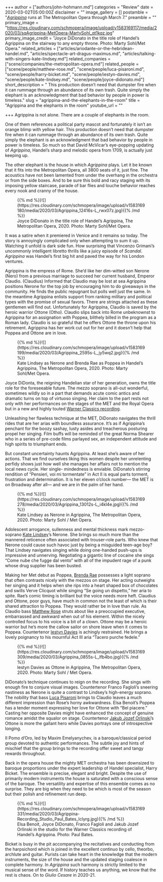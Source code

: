 +++
author = ["authors/john-hohmann.md"]
categories = "Review"
date = 2020-03-02T05:00:00Z
disclaimer = ""
image_gallery = []
postamble = "[_Agrippina_](https://www.metopera.org/season/2019-20-season/agrippina/) runs at The Metropolitan Opera through March 7."
preamble = ""
primary_image = "https://res.cloudinary.com/schmopera/image/upload/v1583169117/media/2020/03/sqAgrippina-MetOpera-MartySohl_qt1kqz.jpg"
primary_image_credit = "Joyce DiDonato in the title role of Handel’s Agrippina on the stairway to any empty throne. Photo: Marty Sohl/Met Opera."
related_articles = ["articles/ariodante-or-the-hebridean-handel.md", "articles/spectacle-art-dragus-maximus.md", "articles/talking-with-singers-kate-lindsey.md"]
related_companies = ["scene/companies/the-metropolitan-opera.md"]
related_people = ["scene/people/matthew-rose.md", "scene/people/luca-pisaroni.md", "scene/people/harry-bicket.md", "scene/people/iestyn-davies.md", "scene/people/kate-lindsey.md", "scene/people/joyce-didonato.md"]
short_description = " This production doesn’t need that dumpster fire when it can rummage through an abundance of its own trash. Quite simply the elephant is an acknowledgment that bad behavior by people in power is timeless."
slug = "agrippina-and-the-elephants-in-the-room"
title = "Agrippina and the elephants in the room"
youtube_url = ""

+++
Agrippina is not alone. There are a couple of elephants in the room.

One of them references a political party mascot and fortunately it isn’t an orange blimp with yellow hair. This production doesn’t need that dumpster fire when it can rummage through an abundance of its own trash. Quite simply the elephant is an acknowledgment that bad behavior by people in power is timeless. So much so that David McVicar’s eye-popping updating of _Agrippina_, Handel’s sharp and melodic opera from 1709, is actually just keeping up.

The other elephant is the house in which _Agrippina_ plays. Let it  be known that it fits into the Metropolitan Opera, all 3800 seats of it, just fine. The acoustics have not been lamented from under the overhang in the orchestra or from the side boxes. And to be sure this bold and racy staging with its imposing yellow staircase, parade of bar flies and louche behavior reaches every nook and cranny of the house.

<figure data-type="image">{{% md %}}![](https://res.cloudinary.com/schmopera/image/upload/v1583169180/media/2020/03/Agrippina_12416s-L_rwx07z.jpg){{% /md %}}

<figcaption>Joyce DiDonato in the title role of Handel’s Agrippina, The Metropolitan Opera, 2020. Photo: Marty Sohl/Met Opera.</figcaption>

</figure>

It was a satire when it premiered in Venice and it remains so today. The story is annoyingly complicated only when attempting to sum it up. Watching it unfold is dark side fun. How surprising that Vincenzo Grimani’s uncommonly intelligent libretto thrills like a juicy episode of _Scandal_. _Agrippina_ was Handel’s first big hit and paved the way for his London ventures.

Agrippina is the empress of Rome. She’d like her dim-witted son Nerone (Nero) from a previous marriage to succeed her current husband, Emperor Claudio. (Claudius) Informed that Claudio may be lost at sea Agrippina positions Nerone for the top job by encouraging him to do giveaways in the community. He finds the public repugnant but polls well just the same. In the meantime Agrippina enlists support from ranking military and political types with the promise of sexual favors. There are strings attached as these gentlemen will find out. Unfortunately for Agrippina, Claudio is saved by the heroic warrior Ottone (Otho). Claudio slips back into Rome unbeknownst to Agrippina for an assignation with Poppea, blithely billed in the program as a Roman lady. Claudio is so grateful that he offers Ottone the throne upon his retirement. Agrippina has her work cut out for her and it doesn’t help that Poppea and Ottone are in love.

<figure data-type="image">{{% md %}}![](https://res.cloudinary.com/schmopera/image/upload/v1583169199/media/2020/03/Agrippina_2595s-L_jy5wq2.jpg){{% /md %}}

<figcaption>Kate Lindsey as Nerone and Brenda Rae as Poppea in Handel’s Agrippina, The Metropolitan Opera, 2020. Photo: Marty Sohl/Met Opera.</figcaption>

</figure>

Joyce DiDonta, the reigning Handelian star of her generation, owns the title role for the foreseeable future. The mezzo soprano is all-out wonderful, sometimes wildly so in a part that demands acute comic antics and dramatic turns on top of virtuoso singing. Her claim to the part rests not only with her performances on the stages of the MET and the Royal Opera but in a new and highly touted [Warner Classics recording](https://joycedidonato.com/recordings/handel-agrippina/).

Unleashing her flawless technique at the MET, DiDonato navigates the thrill rides that are her arias with boundless assurance. It’s as if Agrippina’s penchant for the boozy sashay, lusty asides and treacherous posturing propel her singing. Film buffs will be reminded of the great Norma Shearer who in a series of pre-code films parlayed sex, an independent attitude and high spirits to triumphant ends.

But constant uncertainty haunts Agrippina. At least she’s aware of her actions. That we find ourselves liking this women despite her unrelenting perfidy shows just how well she manages her affairs not to mention the local news cycle. Her single- mindedness is enviable. DiDonato’s stirring rendition of “Pensieri, voi mi tormentate” in Act II is equal parts torment, frustration and determination. It is her eleven o’clock number— the MET is on Broadway after all— and we are in the palm of her hand.

<figure data-type="image">{{% md %}}![](https://res.cloudinary.com/schmopera/image/upload/v1583169278/media/2020/03/Agrippina_13012s-L_i4kl4e.jpg){{% /md %}}

<figcaption>Kate Lindsey as Nerone in Agrippina, The Metropolitan Opera, 2020. Photo: Marty Sohl / Met Opera.</figcaption>

</figure>

Adolescent arrogance, sullenness and mental thickness mark mezzo-soprano [Kate Lindsey](/talking-with-singers-kate-lindsey/)’s Nerone. She brings so much more than the mannered reticence often associated with trouser-role parts. Who knew that Nerone could cause such havoc just by being a misguided teen-age boy? That Lindsey navigates singing while doing one-handed push-ups is impressive and unnerving. Negotiating a gigantic line of cocaine she sings “Come nube che fugge dal vento” with all of the impudent rage of a punk whose drug supplier has been busted.

Making her Met debut as Poppea, [Brenda Rae](/talking-with-singers-brenda-rae/) possesses a light soprano that often contrasts nicely with the mezzos on stage. Her acting outweighs her singing and it helps when she rips into a heart shaped box of chocolates and swills Verve Clicquot while singing “Se going un dispetto,” her aria to spite. Rae’s comic timing is brilliant but the voice needs more heft. Claudius and Ottone, poor guys, have much in common not the least of which is their shared attraction to Poppea. They would rather be in love than rule. As Claudio bass [Matthew Rose](/scene/people/matthew-rose/) struts about like a preoccupied executive, embarrassed and awkward when out of his element. Within the nicely controlled focus to his voice is a bit of a clown. Ottone may be a heroic warrior but he’s more the callow sailor on shore leave when it comes to Poppea. Countertenor [Iestyn Davies](/scene/people/iestyn-davies/) is achingly restrained. He brings a lovely poignancy to his mournful Act III aria “Tacero purche fedele.”

<figure data-type="image">{{% md %}}![](https://res.cloudinary.com/schmopera/image/upload/v1583169309/media/2020/03/Agrippina_0855s-L_lfb4bo.jpg){{% /md %}}

<figcaption>Iestyn Davies as Ottone in Agrippina, The Metropolitan Opera, 2020. Photo: Marty Sohl / Met Opera.</figcaption>

</figure>

DiDonato’s technique continues to reign on the recording. She sings with enough fire to conjure visual images. Countertenor Franco Fagloli’s sneering nastiness as Nerone is quite a contrast to Lindsey’s high-energy soprano. The nobility that bass [Luca Pisaroni](/talking-with-singers-luca-pisaroni/) brings to Claudio leaves a much different impression than Rose’s horny awkwardness. Elsa Benoit’s Poppea has a tender moment expressing her love for Ottone with “Bel piacere.” Casting her opposite Davies might have enhanced the concept of genuine romance amidst the squalor on stage. Countertenor [Jakub Jozef Orlinski](/scene/people/jakub-josef-orlinski/)’s Ottone is more the gallant hero while Davies portrays one of introspective longing. 

II Pomo d’Oro, led by Maxim Emelyanychev, is a baroque/classical period group devoted to authentic performances. The subtle joy and hints of mischief that the group brings to the recording offer sweet and tangy rewards throughout.

Back in the opera house the mighty MET orchestra has been downsized to baroque proportions under the expert leadership of Handel specialist, Harry Bicket. The ensemble is precise, elegant and bright. Despite the use of primarily modern instruments the house is saturated with a conscious sense of the baroque. The versatility and expertise of this ensemble comes as no surprise. They are big when they need to be which is most of the season but their polish and refinement run deep.

<figure data-type="image">{{% md %}}![](https://res.cloudinary.com/schmopera/image/upload/v1583169331/media/2020/03/Agrippina-Recording_Studio_Paul_Bates_lclyrg.jpg){{% /md %}}

<figcaption>Elsa Benoit, Joyce DiDonato, Franco Fagloli and Jakub Jozef Orlinski in the studio for the Warner Classics recording of Handel’s Agrippina. Photo: Paul Bates.</figcaption>

</figure>

Bicket is busy in the pit accompanying the recitatives and conducting from the harpsichord which is joined in the excellent continuo by cello, theorbo, archlute and guitar. Purists can take heart in the knowledge that the modern instruments, the size of the house and the updated staging coalesce in complete harmony. In _Agrippina_ such harmony is strictly limited to the musical sense of the word. If history teaches us anything, we know that the rest is chaos. On to _Giulio Cesare_ in 2020-21.